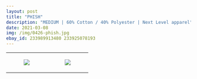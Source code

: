 ```yaml
---
layout: post
title: "PHISH"
description: "MEDIUM | 60% Cotton / 40% Polyester | Next Level apparel"
date: 2021-03-08
img: /img/0426-phish.jpg
ebay_id: 233989913480 233925078193
---
```




<table style="width:100%;"><tr><td style="vertical-align:top;">
      <figure class="tmblr-full" data-orig-height="2048" data-orig-width="1365" data-orig-src="https://concertshirts.netlify.app/shirts/0426/0426-01.jpg"><img src="https://64.media.tumblr.com/6d9b62dc2827c42c0489966742b0d213/6d27d40347c06258-14/s540x810/0b92e5fe72aded45fcd963361cddd6f5fc0b0826.jpg" data-orig-height="2048" data-orig-width="1365" data-orig-src="https://concertshirts.netlify.app/shirts/0426/0426-01.jpg"/></figure></td>
    <td style="vertical-align:top;">
      <figure class="tmblr-full" data-orig-height="2048" data-orig-width="1365" data-orig-src="https://concertshirts.netlify.app/shirts/0426/0426-02.jpg"><img src="https://64.media.tumblr.com/c704e668b3a2a8658a27f61900adfbba/6d27d40347c06258-7c/s540x810/4c0037ffc758839fb08e38710d7e2920c922d579.jpg" data-orig-height="2048" data-orig-width="1365" data-orig-src="https://concertshirts.netlify.app/shirts/0426/0426-02.jpg"/></figure></td>
  </tr></table>
